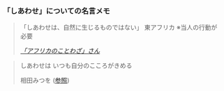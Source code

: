 ### 「しあわせ」についての名言メモ

> 「しあわせは、自然に生じるものではない」 東アフリカ ※当人の行動が必要
> 
> <cite>[「アフリカのことわざ」さん](https://twitter.com/africakotowaza/status/1373806138517381121)</cite>

> しあわせは いつも自分のこころがきめる
>
> 相田みつを ([参照](https://gakuen.koka.ac.jp/archives/673))
